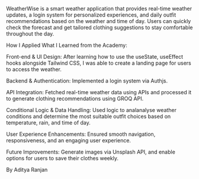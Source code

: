 WeatherWise is a smart weather application that provides real-time weather updates, a login system for personalized experiences, and daily outfit recommendations based on the weather and time of day. Users can quickly check the forecast and get tailored clothing suggestions to stay comfortable throughout the day.

How I Applied What I Learned from the Academy:

Front-end & UI Design: After learning how to use the useState, useEffect hooks alongside Tailwind CSS, I was able to create a landing page for users to access the weather.

Backend & Authentication: Implemented a login system via Authjs.

API Integration: Fetched real-time weather data using APIs and processed it to generate clothing recommendations using GROQ API.

Conditional Logic & Data Handling: Used logic to analanalyse weather conditions and determine the most suitable outfit choices based on temperature, rain, and time of day.

User Experience Enhancements: Ensured smooth navigation, responsiveness, and an engaging user experience.

Future Improvements: Generate images via Unsplash API, and enable options for users to save their clothes weekly.

By Aditya Ranjan
